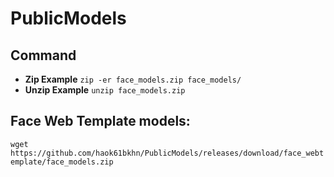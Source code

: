 # PublicModels
## Command
- **Zip Example** ```zip -er face_models.zip face_models/```
- **Unzip Example** ```unzip face_models.zip```

## Face Web Template models:
```wget https://github.com/haok61bkhn/PublicModels/releases/download/face_webtemplate/face_models.zip```  
